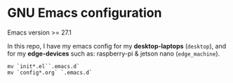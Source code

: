 # GNU Emacs configuration 

Emacs version >= 27.1   

In this repo, I have my emacs config for my **desktop-laptops** (`desktop`), and for my **edge-devices** such as: raspberry-pi & jetson nano (`edge_machine`).   

```{bash}
mv `init*.el``.emacs.d`  
mv `config*.org` `.emacs.d`
```

